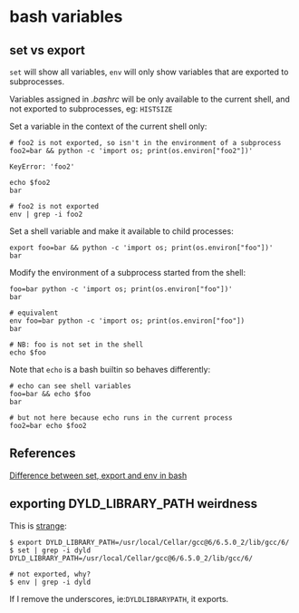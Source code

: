 # bash variables

## set vs export

`set` will show all variables, `env` will only show variables that are exported to subprocesses.

Variables assigned in _.bashrc_ will be only available to the current shell, and not exported to subprocesses, eg: `HISTSIZE`

Set a variable in the context of the current shell only:

```
# foo2 is not exported, so isn't in the environment of a subprocess
foo2=bar && python -c 'import os; print(os.environ["foo2"])'

KeyError: 'foo2'

echo $foo2
bar

# foo2 is not exported
env | grep -i foo2

```

Set a shell variable and make it available to child processes:

```
export foo=bar && python -c 'import os; print(os.environ["foo"])'
bar
```

Modify the environment of a subprocess started from the shell:

```
foo=bar python -c 'import os; print(os.environ["foo"])'
bar

# equivalent
env foo=bar python -c 'import os; print(os.environ["foo"])
bar

# NB: foo is not set in the shell
echo $foo

```

Note that `echo` is a bash builtin so behaves differently:

```
# echo can see shell variables
foo=bar && echo $foo
bar

# but not here because echo runs in the current process
foo2=bar echo $foo2
```

## References

[Difference between set, export and env in bash](https://hackjutsu.com/2016/08/04/Difference%20between%20set,%20export%20and%20env%20in%20bash/)

## exporting DYLD_LIBRARY_PATH weirdness

This is [strange](https://stackoverflow.com/questions/58126808/how-can-i-export-dyld-library-path):

```
$ export DYLD_LIBRARY_PATH=/usr/local/Cellar/gcc@6/6.5.0_2/lib/gcc/6/
$ set | grep -i dyld
DYLD_LIBRARY_PATH=/usr/local/Cellar/gcc@6/6.5.0_2/lib/gcc/6/

# not exported, why?
$ env | grep -i dyld
```

If I remove the underscores, ie:`DYLDLIBRARYPATH`, it exports.
